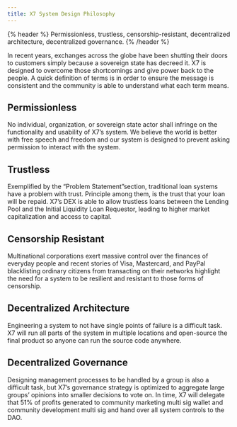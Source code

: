 ```yaml
---
title: X7 System Design Philosophy
---
```


{% header %}
Permissionless, trustless, censorship-resistant, decentralized architecture, decentralized governance.
{% /header %}

In recent years, exchanges across the globe have been shutting their doors to customers simply because a sovereign state has decreed it. X7 is designed to overcome those shortcomings and give power back to the people. A quick definition of terms is in order to ensure the message is consistent and the community is able to understand what each term means.

## Permissionless

No individual, organization, or sovereign state actor shall infringe on the functionality and usability of X7’s system. We believe the world is better with free speech and freedom and our system is designed to prevent asking permission to interact with the system.

## Trustless

Exemplified by the “Problem Statement”section, traditional loan systems have a problem with trust. Principle among them, is the trust that your loan will be repaid. X7’s DEX is able to allow trustless loans between the Lending Pool and the Initial Liquidity Loan Requestor, leading to higher market capitalization and access to capital.

## Censorship Resistant

Multinational corporations exert massive control over the finances of everyday people and recent stories of Visa, Mastercard, and PayPal blacklisting ordinary citizens from transacting on their networks highlight the need for a system to be resilient and resistant to those forms of censorship.

## Decentralized Architecture

Engineering a system to not have single points of failure is a difficult task. X7 will run all parts of the system in multiple locations and open-source the final product so anyone can run the source code anywhere.

## Decentralized Governance

Designing management processes to be handled by a group is also a difficult task, but X7’s governance strategy is optimized to aggregate large groups’ opinions into smaller decisions to vote on. In time, X7 will delegate that 51% of profits generated to community marketing multi sig wallet and community development multi sig and hand over all system controls to the DAO.
